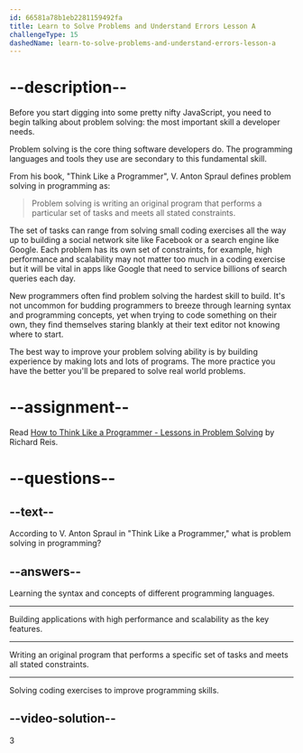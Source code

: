 ```yaml
---
id: 66581a78b1eb2281159492fa
title: Learn to Solve Problems and Understand Errors Lesson A
challengeType: 15
dashedName: learn-to-solve-problems-and-understand-errors-lesson-a
---
```


# --description--

Before you start digging into some pretty nifty JavaScript, you need to begin talking about problem solving: the most important skill a developer needs.

Problem solving is the core thing software developers do. The programming languages and tools they use are secondary to this fundamental skill.

From his book, "Think Like a Programmer", V. Anton Spraul defines problem solving in programming as:

> Problem solving is writing an original program that performs a particular set of tasks and meets all stated constraints.

The set of tasks can range from solving small coding exercises all the way up to building a social network site like Facebook or a search engine like Google. Each problem has its own set of constraints, for example, high performance and scalability may not matter too much in a coding exercise but it will be vital in apps like Google that need to service billions of search queries each day.

New programmers often find problem solving the hardest skill to build. It's not uncommon for budding programmers to breeze through learning syntax and programming concepts, yet when trying to code something on their own, they find themselves staring blankly at their text editor not knowing where to start.

The best way to improve your problem solving ability is by building experience by making lots and lots of programs. The more practice you have the better you'll be prepared to solve real world problems.

# --assignment--

Read <a href="https://www.freecodecamp.org/news/how-to-think-like-a-programmer-lessons-in-problem-solving-d1d8bf1de7d2/" target="_blank">How to Think Like a Programmer - Lessons in Problem Solving</a> by Richard Reis.

# --questions--

## --text--

According to V. Anton Spraul in "Think Like a Programmer," what is problem solving in programming?

## --answers--

Learning the syntax and concepts of different programming languages.

---

Building applications with high performance and scalability as the key features.

---

Writing an original program that performs a specific set of tasks and meets all stated constraints.

---

Solving coding exercises to improve programming skills.


## --video-solution--

3
